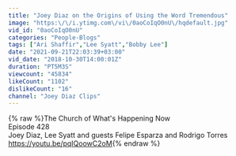 ```yaml
---
title: "Joey Diaz on the Origins of Using the Word Tremendous"
image: "https:\/\/i.ytimg.com\/vi\/0aoCoIqO0nU\/hqdefault.jpg"
vid_id: "0aoCoIqO0nU"
categories: "People-Blogs"
tags: ["Ari Shaffir","Lee Syatt","Bobby Lee"]
date: "2021-09-21T22:03:39+03:00"
vid_date: "2018-10-30T14:00:01Z"
duration: "PT5M3S"
viewcount: "45834"
likeCount: "1102"
dislikeCount: "16"
channel: "Joey Diaz Clips"
---
```

{% raw %}The Church of What's Happening Now<br />Episode 428<br />Joey Diaz, Lee Syatt and guests Felipe Esparza and Rodrigo Torres<br /><a rel="nofollow" target="blank" href="https://youtu.be/pqIQoowC2oM">https://youtu.be/pqIQoowC2oM</a>{% endraw %}
